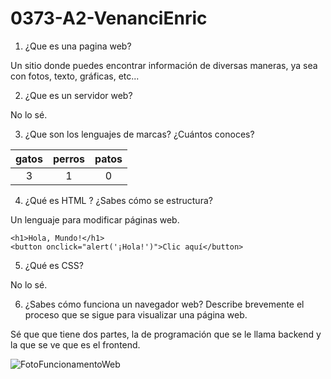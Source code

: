# 0373-A2-VenanciEnric

1. ¿Que es una pagina web?

Un sitio donde puedes encontrar información de diversas maneras, ya sea con fotos, texto, gráficas, etc...

2. ¿Que es un servidor web?

No lo sé.

3. ¿Que son los lenguajes de marcas? ¿Cuántos conoces?

|gatos|perros|patos|
|:----------:|:----------:|:----------:|
|3|1|0|

4. ¿Qué es HTML ? ¿Sabes cómo se estructura?

Un lenguaje para modificar páginas web.
```
<h1>Hola, Mundo!</h1>
<button onclick="alert('¡Hola!')">Clic aquí</button>
```

5. ¿Qué es CSS?

No lo sé.

6. ¿Sabes cómo funciona un navegador web? Describe brevemente el proceso que se sigue para visualizar una página web.

Sé que que tiene dos partes, la de programación que se le llama backend y la que se ve que es el frontend.

![FotoFuncionamentoWeb](UbicacionDeLaImagen "¿Como funciona una web?")
